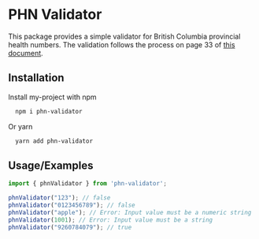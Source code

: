 # PHN Validator

This package provides a simple validator for British Columbia provincial health numbers.
The validation follows the process on page 33 of
[this document](https://www2.gov.bc.ca/assets/gov/health/practitioner-pro/software-development-guidelines/conformance-standards/vol-4b-app-rules-client-registry.pdf).

## Installation

Install my-project with npm

```bash
  npm i phn-validator
```

Or yarn

```bash
  yarn add phn-validator
```

## Usage/Examples

```typescript
import { phnValidator } from 'phn-validator';

phnValidator("123"); // false
phnValidator("0123456789"); // false
phnValidator("apple"); // Error: Input value must be a numeric string
phnValidator(1001); // Error: Input value must be a string
phnValidator("9260784079"); // true
```
